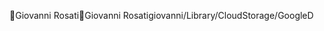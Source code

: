 Giovanni Rosati                                       G i o v a n n i   R o s a t i   g i o v a n n i / L i b r a r y / C l o u d S t o r a g e / G o o g l e D 
